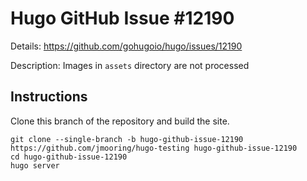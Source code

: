 # Hugo GitHub Issue #12190

Details: <https://github.com/gohugoio/hugo/issues/12190>

Description: Images in `assets` directory are not processed

## Instructions

Clone this branch of the repository and build the site.

```text
git clone --single-branch -b hugo-github-issue-12190 https://github.com/jmooring/hugo-testing hugo-github-issue-12190
cd hugo-github-issue-12190
hugo server
```
